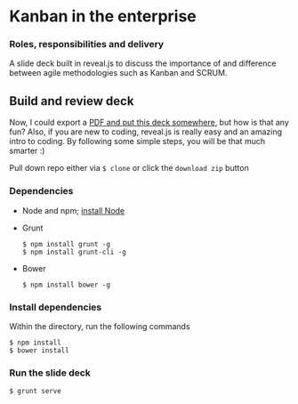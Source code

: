 # Kanban in the enterprise

### Roles, responsibilities and delivery

A slide deck built in reveal.js to discuss the importance of and difference between agile methodologies such as Kanban and SCRUM.


## Build and review deck

Now, I could export a [PDF and put this deck somewhere](http://www.anotheruiguy.com/talks/kanban/), but how is that any fun? Also, if you are new to coding, reveal.js is really easy and an amazing intro to coding. By following some simple steps, you will be that much smarter :)

Pull down repo either via `$ clone` or click the `download zip` button

### Dependencies

* Node and npm; [install Node](https://howtonode.org/how-to-install-nodejs)
* Grunt

	```
	$ npm install grunt -g
	$ npm install grunt-cli -g
	```
* Bower

	```
	$ npm install bower -g
	```

### Install dependencies

Within the directory, run the following commands

```
$ npm install
$ bower install
```

### Run the slide deck

```
$ grunt serve
```
